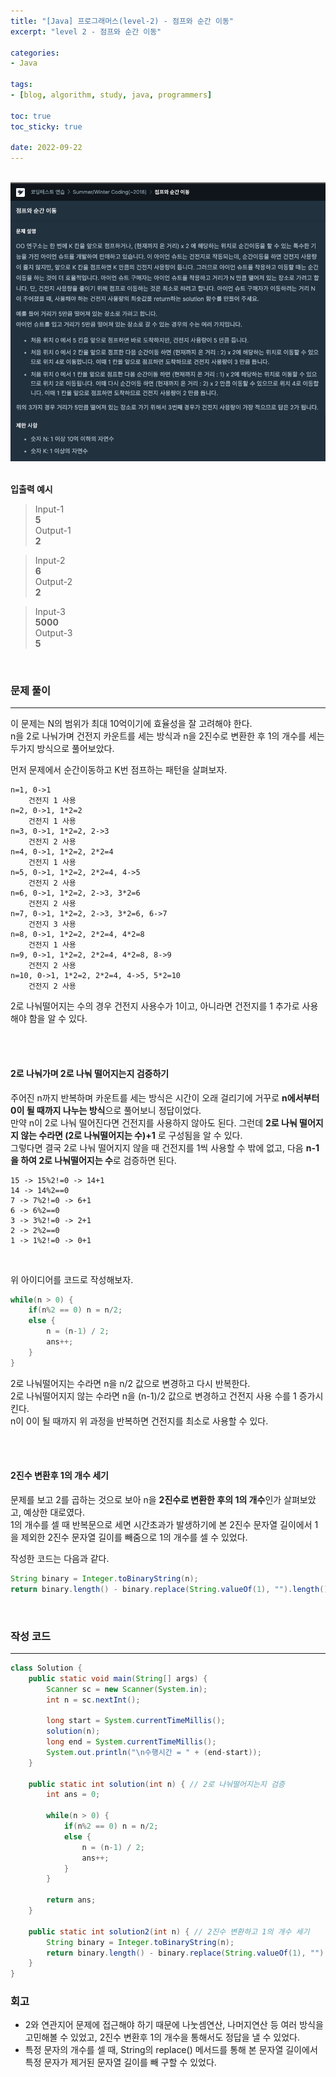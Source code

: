 ```yaml
--- 
title: "[Java] 프로그래머스(level-2) - 점프와 순간 이동" 
excerpt: "level 2 - 점프와 순간 이동" 

categories: 
- Java

tags: 
- [blog, algorithm, study, java, programmers]

toc: true
toc_sticky: true

date: 2022-09-22
--- 
```


<br>
<center><img src="/assets/images/programmers/20220922_01.png" width="700"></center>
<br>

**입출력 예시**
> Input-1 <br>
**5** <br>
> Output-1 <br>
**2**

> Input-2 <br>
**6** <br>
> Output-2 <br>
**2**

> Input-3 <br>
**5000** <br>
> Output-3 <br>
**5**

<br>

### 문제 풀이
---
이 문제는 N의 범위가 최대 10억이기에 효율성을 잘 고려해야 한다. <br>
n을 2로 나눠가며 건전지 카운트를 세는 방식과 n을 2진수로 변환한 후 1의 개수를 세는 두가지 방식으로 풀어보았다.

먼저 문제에서 순간이동하고 K번 점프하는 패턴을 살펴보자.
```
n=1, 0->1
    건전지 1 사용
n=2, 0->1, 1*2=2
    건전지 1 사용
n=3, 0->1, 1*2=2, 2->3
    건전지 2 사용
n=4, 0->1, 1*2=2, 2*2=4
    건전지 1 사용
n=5, 0->1, 1*2=2, 2*2=4, 4->5
    건전지 2 사용
n=6, 0->1, 1*2=2, 2->3, 3*2=6
    건전지 2 사용
n=7, 0->1, 1*2=2, 2->3, 3*2=6, 6->7
    건전지 3 사용
n=8, 0->1, 1*2=2, 2*2=4, 4*2=8
    건전지 1 사용
n=9, 0->1, 1*2=2, 2*2=4, 4*2=8, 8->9
    건전지 2 사용
n=10, 0->1, 1*2=2, 2*2=4, 4->5, 5*2=10
    건전지 2 사용
```
2로 나눠떨어지는 수의 경우 건전지 사용수가 1이고, 아니라면 건전지를 1 추가로 사용해야 함을 알 수 있다.

<br><br>

#### 2로 나눠가며 2로 나눠 떨어지는지 검증하기
주어진 n까지 반복하며 카운트를 세는 방식은 시간이 오래 걸리기에 거꾸로 **n에서부터 0이 될 때까지 나누는 방식**으로 풀어보니 정답이었다. <br>
만약 n이 2로 나눠 떨어진다면 건전지를 사용하지 않아도 된다. 그런데 **2로 나눠 떨어지지 않는 수라면 (2로 나눠떨어지는 수)+1** 로 구성됨을 알 수 있다. <br>
그렇다면 결국 2로 나눠 떨어지지 않을 때 건전지를 1씩 사용할 수 밖에 없고, 다음 **n-1을 하여 2로 나눠떨어지는 수**로 검증하면 된다.

```
15 -> 15%2!=0 -> 14+1 
14 -> 14%2==0
7 -> 7%2!=0 -> 6+1
6 -> 6%2==0
3 -> 3%2!=0 -> 2+1
2 -> 2%2==0
1 -> 1%2!=0 -> 0+1
```
<br>

위 아이디어를 코드로 작성해보자.

```java
while(n > 0) {
    if(n%2 == 0) n = n/2;
    else {
        n = (n-1) / 2;
        ans++;
    }
}
```
2로 나눠떨어지는 수라면 n을 n/2 값으로 변경하고 다시 반복한다. <br>
2로 나눠떨어지지 않는 수라면 n을 (n-1)/2 값으로 변경하고 건전지 사용 수를 1 증가시킨다.<br>
n이 0이 될 때까지 위 과정을 반복하면 건전지를 최소로 사용할 수 있다.


<br><br>

#### 2진수 변환후 1의 개수 세기
문제를 보고 2를 곱하는 것으로 보아 n을 **2진수로 변환한 후의 1의 개수**인가 살펴보았고, 예상한 대로였다. <br>
1의 개수를 셀 때 반복문으로 세면 시간초과가 발생하기에 본 2진수 문자열 길이에서 1을 제외한 2진수 문자열 길이를 빼줌으로 1의 개수를 셀 수 있었다.

작성한 코드는 다음과 같다.

```java
String binary = Integer.toBinaryString(n);
return binary.length() - binary.replace(String.valueOf(1), "").length();
```

<br>

### 작성 코드
---
```java
class Solution {
    public static void main(String[] args) {
        Scanner sc = new Scanner(System.in);
        int n = sc.nextInt();

        long start = System.currentTimeMillis();
        solution(n);
        long end = System.currentTimeMillis();
        System.out.println("\n수행시간 = " + (end-start));
    }

    public static int solution(int n) { // 2로 나눠떨어지는지 검증
        int ans = 0;

        while(n > 0) {
            if(n%2 == 0) n = n/2;
            else {
                n = (n-1) / 2;
                ans++;
            }
        }

        return ans;
    }

    public static int solution2(int n) { // 2진수 변환하고 1의 개수 세기
        String binary = Integer.toBinaryString(n);
        return binary.length() - binary.replace(String.valueOf(1), "").length();
    }
}
```

### 회고
- 2와 연관지어 문제에 접근해야 하기 때문에 나눗셈연산, 나머지연산 등 여러 방식을 고민해볼 수 있었고, 2진수 변환후 1의 개수을 통해서도 정답을 낼 수 있었다.
- 특정 문자의 개수를 셀 때, String의 replace() 메서드를 통해 본 문자열 길이에서 특정 문자가 제거된 문자열 길이를 빼 구할 수 있었다.
